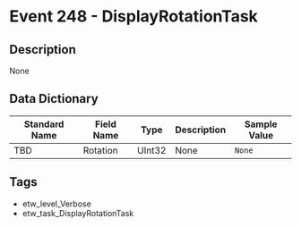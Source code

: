 # Event 248 - DisplayRotationTask

## Description
None

## Data Dictionary
|Standard Name|Field Name|Type|Description|Sample Value|
|---|---|---|---|---|
|TBD|Rotation|UInt32|None|`None`|

## Tags
* etw_level_Verbose
* etw_task_DisplayRotationTask